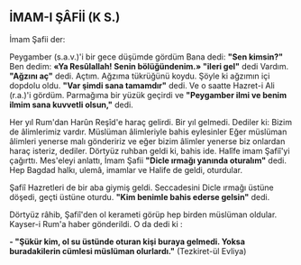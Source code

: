 ## İMAM-I ŞÂFİİ (K S.)

İmam Şafii der:

Peygamber (s.a.v.)'i bir gece düşümde gör­düm Bana dedi: **"Sen kimsin?"** Ben dedim: **«Ya Resûlallah! Senin bölüğündenim.» "ileri gel"** de­di Vardım. **"Ağzını aç"** dedi. Açtım. Ağzıma tükrüğünü koydu. Şöyle ki ağzımın içi dopdolu oldu. **"Var şimdi sana tamamdır"** dedi. Ve o sa­atte Hazret-i Ali (r.a.)'i gördüm. Parmağıma bir yüzük geçirdi ve **"Peygamber ilmi ve benim il­mim sana kuvvetli olsun,"** dedi.

Her yıl Rum'dan Harûn Reşîd'e haraç gelirdi. Bir yıl gelmedi. Dediler ki: Bizim de âlimlerimiz vardır. Müslüman âlimleriyle bahis eylesinler Eğer müslüman âlimleri yenerse malı gön­deririz ve eğer bizim âlimler yenerse biz onlar­dan haraç isteriz, dediler. Dörtyüz ruhban gel­di ki, bahis ide. Halîfe imam Şafiî'yi çağırttı. Mes'eleyi anlattı, İmam Şafii **"Dicle ırmağı ya­nında oturalım"** dedi. Hep Bagdad halkı, ulemâ, imamlar ve Halife de geldi, oturdular.

Şafiî Hazretleri de bir aba giymiş geldi. Sec­cadesini Dicle ırmağı üstüne döşedi, geçti üstüne oturdu. **"Kim benimle bahis ederse gelsin"** dedi.

Dörtyüz râhib, Şafiî'den ol kerameti görüp hep birden müslüman oldular. Kayser-i Rum'a haber gönderildi. O da dedi ki :

**- "Şükür kim, ol su üstünde oturan kişi buraya gelmedi. Yoksa buradakilerin cümlesi müslüman olurlardı."** (Tezkiret-ül Evliya)
